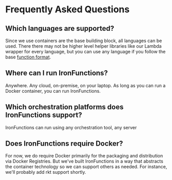 # Frequently Asked Questions

## Which languages are supported?

Since we use containers are the base building block, all languages can be used. There there may not be higher level 
helper libraries like our Lambda wrapper for every language, but you can use any language if you follow the 
base [function format](function-format.md).

## Where can I run IronFunctions?

Anywhere. Any cloud, on-premise, on your laptop. As long as you can run a Docker container, you can run IronFunctions.

## Which orchestration platforms does IronFunctions support?

IronFunctions can run using any orchestration tool, any server 

## Does IronFunctions require Docker?

For now, we do require Docker primarily for the packaging and distribution via Docker Registries. 
But we've built IronFunctions in a way that abstracts the container technology so we can support others as
needed. For instance, we'll probably add rkt support shortly.
